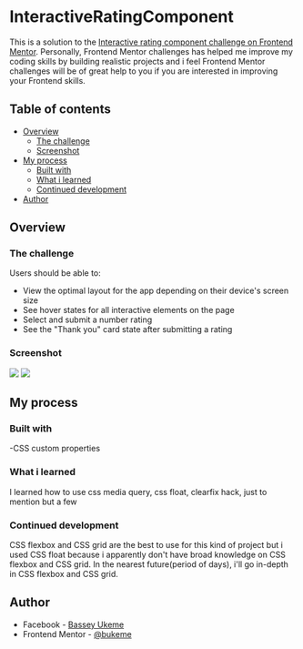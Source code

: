 # InteractiveRatingComponent
This is a solution to the [Interactive rating component challenge on Frontend Mentor](https://www.frontendmentor.io/challenges/interactive-rating-component-koxpeBUmI). Personally,  Frontend Mentor challenges has helped me  improve my coding skills by building realistic projects and i feel Frontend Mentor challenges will be of great help to you if you are interested in improving your Frontend skills.
## Table of contents
- [Overview](#overview)
  - [The challenge](#the-challenge)
  - [Screenshot](#screenshot)
- [My process](#my-process)
  - [Built with](#built-with)
  - [What i learned](#what-i-learned)
  - [Continued development](#continued-development)
- [Author](#author)
## Overview

### The challenge

Users should be able to:

- View the optimal layout for the app depending on their device's screen size
- See hover states for all interactive elements on the page
- Select and submit a number rating
- See the "Thank you" card state after submitting a rating

### Screenshot
![](./images/irc.jpg)
![](./images/ty.jpg)

## My process

### Built with

-CSS custom properties

### What i learned

I learned how to use css media query, css float, clearfix hack, just to mention but a few

### Continued development

CSS flexbox and CSS grid are the best to use for this kind of project but i used CSS float because i apparently don't have broad knowledge on CSS flexbox and CSS grid.
In the nearest future(period of days), i'll go in-depth in  CSS flexbox and CSS grid.

## Author

- Facebook - [Bassey Ukeme](https://www.facebook.com/ukeme.bassey.7796/)
- Frontend Mentor - [@bukeme](https://www.frontendmentor.io/profile/bukeme)
